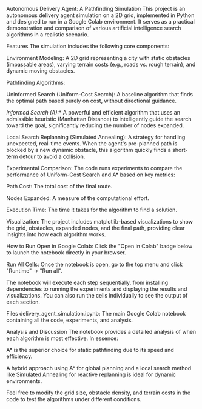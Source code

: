 Autonomous Delivery Agent: A Pathfinding Simulation
This project is an autonomous delivery agent simulation on a 2D grid, implemented in Python and designed to run in a Google Colab environment. It serves as a practical demonstration and comparison of various artificial intelligence search algorithms in a realistic scenario.

Features
The simulation includes the following core components:

Environment Modeling: A 2D grid representing a city with static obstacles (impassable areas), varying terrain costs (e.g., roads vs. rough terrain), and dynamic moving obstacles.

Pathfinding Algorithms:

Uninformed Search (Uniform-Cost Search): A baseline algorithm that finds the optimal path based purely on cost, without directional guidance.

*Informed Search (A):** A powerful and efficient algorithm that uses an admissible heuristic (Manhattan Distance) to intelligently guide the search toward the goal, significantly reducing the number of nodes expanded.

Local Search Replanning (Simulated Annealing): A strategy for handling unexpected, real-time events. When the agent's pre-planned path is blocked by a new dynamic obstacle, this algorithm quickly finds a short-term detour to avoid a collision.

Experimental Comparison: The code runs experiments to compare the performance of Uniform-Cost Search and A* based on key metrics:

Path Cost: The total cost of the final route.

Nodes Expanded: A measure of the computational effort.

Execution Time: The time it takes for the algorithm to find a solution.

Visualization: The project includes matplotlib-based visualizations to show the grid, obstacles, expanded nodes, and the final path, providing clear insights into how each algorithm works.

How to Run
Open in Google Colab: Click the "Open in Colab" badge below to launch the notebook directly in your browser.

Run All Cells: Once the notebook is open, go to the top menu and click "Runtime" -> "Run all".

The notebook will execute each step sequentially, from installing dependencies to running the experiments and displaying the results and visualizations. You can also run the cells individually to see the output of each section.

Files
delivery_agent_simulation.ipynb: The main Google Colab notebook containing all the code, experiments, and analysis.

Analysis and Discussion
The notebook provides a detailed analysis of when each algorithm is most effective. In essence:

A* is the superior choice for static pathfinding due to its speed and efficiency.

A hybrid approach using A* for global planning and a local search method like Simulated Annealing for reactive replanning is ideal for dynamic environments.

Feel free to modify the grid size, obstacle density, and terrain costs in the code to test the algorithms under different conditions.
